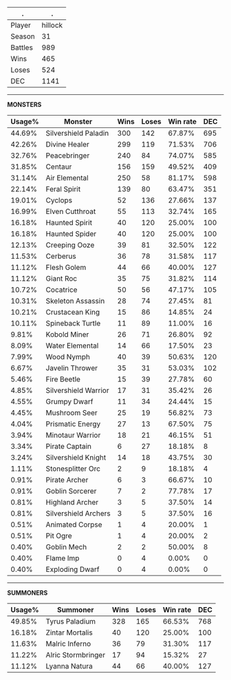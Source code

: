 .|.
|-|-
Player|hillock
Season|31
Battles|989
Wins|465
Loses|524
DEC|1141

---
**MONSTERS**

Usage%|Monster|Wins|Loses|Win rate|DEC|
-|-|-|-|-|-|
44.69%|Silvershield Paladin|300|142|67.87%|695|
42.26%|Divine Healer|299|119|71.53%|706|
32.76%|Peacebringer|240|84|74.07%|585|
31.85%|Centaur|156|159|49.52%|409|
31.14%|Air Elemental|250|58|81.17%|598|
22.14%|Feral Spirit|139|80|63.47%|351|
19.01%|Cyclops|52|136|27.66%|137|
16.99%|Elven Cutthroat|55|113|32.74%|165|
16.18%|Haunted Spirit|40|120|25.00%|100|
16.18%|Haunted Spider|40|120|25.00%|100|
12.13%|Creeping Ooze|39|81|32.50%|122|
11.53%|Cerberus|36|78|31.58%|117|
11.12%|Flesh Golem|44|66|40.00%|127|
11.12%|Giant Roc|35|75|31.82%|114|
10.72%|Cocatrice|50|56|47.17%|105|
10.31%|Skeleton Assassin|28|74|27.45%|81|
10.21%|Crustacean King|15|86|14.85%|24|
10.11%|Spineback Turtle|11|89|11.00%|16|
9.81%|Kobold Miner|26|71|26.80%|92|
8.09%|Water Elemental|14|66|17.50%|23|
7.99%|Wood Nymph|40|39|50.63%|120|
6.67%|Javelin Thrower|35|31|53.03%|102|
5.46%|Fire Beetle|15|39|27.78%|60|
4.85%|Silvershield Warrior|17|31|35.42%|26|
4.55%|Grumpy Dwarf|11|34|24.44%|15|
4.45%|Mushroom Seer|25|19|56.82%|73|
4.04%|Prismatic Energy|27|13|67.50%|75|
3.94%|Minotaur Warrior|18|21|46.15%|51|
3.34%|Pirate Captain|6|27|18.18%|8|
3.24%|Silvershield Knight|14|18|43.75%|30|
1.11%|Stonesplitter Orc|2|9|18.18%|4|
0.91%|Pirate Archer|6|3|66.67%|10|
0.91%|Goblin Sorcerer|7|2|77.78%|17|
0.81%|Highland Archer|3|5|37.50%|14|
0.81%|Silvershield Archers|3|5|37.50%|16|
0.51%|Animated Corpse|1|4|20.00%|1|
0.51%|Pit Ogre|1|4|20.00%|2|
0.40%|Goblin Mech|2|2|50.00%|8|
0.40%|Flame Imp|0|4|0.00%|0|
0.40%|Exploding Dwarf|0|4|0.00%|0|

---
**SUMMONERS**

Usage%|Summoner|Wins|Loses|Win rate|DEC|
-|-|-|-|-|-|
49.85%|Tyrus Paladium|328|165|66.53%|768|
16.18%|Zintar Mortalis|40|120|25.00%|100|
11.63%|Malric Inferno|36|79|31.30%|117|
11.22%|Alric Stormbringer|17|94|15.32%|27|
11.12%|Lyanna Natura|44|66|40.00%|127|
